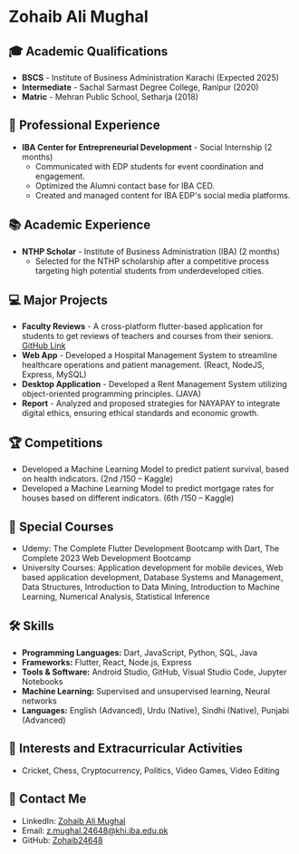 # Zohaib Ali Mughal

## 🎓 Academic Qualifications
- **BSCS** - Institute of Business Administration Karachi (Expected 2025)
- **Intermediate** - Sachal Sarmast Degree College, Ranipur (2020)
- **Matric** - Mehran Public School, Setharja (2018)

## 💼 Professional Experience
- **IBA Center for Entrepreneurial Development** - Social Internship (2 months)
  - Communicated with EDP students for event coordination and engagement.
  - Optimized the Alumni contact base for IBA CED.
  - Created and managed content for IBA EDP's social media platforms.

## 📚 Academic Experience
- **NTHP Scholar** - Institute of Business Administration (IBA) (2 months)
  - Selected for the NTHP scholarship after a competitive process targeting high potential students from underdeveloped cities.

## 💻 Major Projects
- **Faculty Reviews** - A cross-platform flutter-based application for students to get reviews of teachers and courses from their seniors. [GitHub Link](https://github.com/Zohaib24648/faculty_review/tree/master)
- **Web App** - Developed a Hospital Management System to streamline healthcare operations and patient management. (React, NodeJS, Express, MySQL)
- **Desktop Application** - Developed a Rent Management System utilizing object-oriented programming principles. (JAVA)
- **Report** - Analyzed and proposed strategies for NAYAPAY to integrate digital ethics, ensuring ethical standards and economic growth.

## 🏆 Competitions
- Developed a Machine Learning Model to predict patient survival, based on health indicators. (2nd /150 – Kaggle)
- Developed a Machine Learning Model to predict mortgage rates for houses based on different indicators. (6th /150 – Kaggle)

## 📖 Special Courses
- Udemy: The Complete Flutter Development Bootcamp with Dart, The Complete 2023 Web Development Bootcamp
- University Courses: Application development for mobile devices, Web based application development, Database Systems and Management, Data Structures, Introduction to Data Mining, Introduction to Machine Learning, Numerical Analysis, Statistical Inference

## 🛠 Skills
- **Programming Languages:** Dart, JavaScript, Python, SQL, Java
- **Frameworks:** Flutter, React, Node.js, Express
- **Tools & Software:** Android Studio, GitHub, Visual Studio Code, Jupyter Notebooks
- **Machine Learning:** Supervised and unsupervised learning, Neural networks
- **Languages:** English (Advanced), Urdu (Native), Sindhi (Native), Punjabi (Advanced)

## 🎯 Interests and Extracurricular Activities
- Cricket, Chess, Cryptocurrency, Politics, Video Games, Video Editing

## 📱 Contact Me
- LinkedIn: [Zohaib Ali Mughal](https://www.linkedin.com/in/zohaibmughal24648)
- Email: [z.mughal.24648@khi.iba.edu.pk](mailto:z.mughal.24648@khi.iba.edu.pk)
- GitHub: [Zohaib24648](https://github.com/Zohaib24648)
